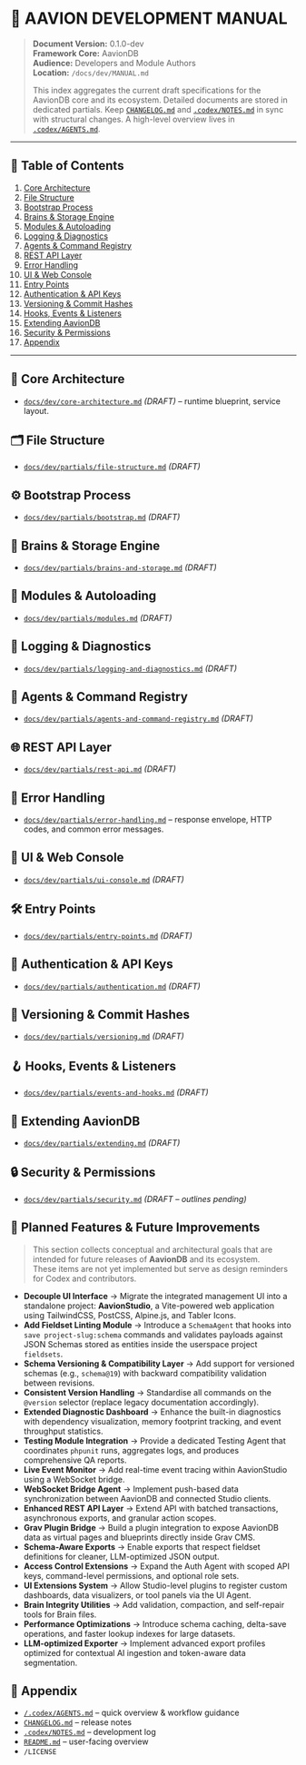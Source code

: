 # 🧩 AAVION DEVELOPMENT MANUAL

> **Document Version:** 0.1.0-dev  
> **Framework Core:** AavionDB  
> **Audience:** Developers and Module Authors  
> **Location:** `/docs/dev/MANUAL.md`
>
> This index aggregates the current draft specifications for the AavionDB core and its ecosystem.
> Detailed documents are stored in dedicated partials. Keep [`CHANGELOG.md`](../../CHANGELOG.md) and
> [`.codex/NOTES.md`](../../.codex/NOTES.md) in sync with structural changes. A high-level overview lives in
> [`.codex/AGENTS.md`](../../.codex/AGENTS.md).

---

## 📘 Table of Contents
1. [Core Architecture](#-core-architecture)  
2. [File Structure](#-file-structure)  
3. [Bootstrap Process](#-bootstrap-process)  
4. [Brains & Storage Engine](#-brains--storage-engine)  
5. [Modules & Autoloading](#-modules--autoloading)  
6. [Logging & Diagnostics](#-logging--diagnostics)  
7. [Agents & Command Registry](#-agents--command-registry)  
8. [REST API Layer](#-rest-api-layer)  
9. [Error Handling](#-error-handling)  
10. [UI & Web Console](#-ui--web-console)  
11. [Entry Points](#-entry-points)  
12. [Authentication & API Keys](#-authentication--api-keys)  
13. [Versioning & Commit Hashes](#-versioning--commit-hashes)  
14. [Hooks, Events & Listeners](#-hooks-events--listeners)  
15. [Extending AavionDB](#-extending-aaviondb)  
16. [Security & Permissions](#-security--permissions)  
17. [Appendix](#-appendix)

---

## 🧠 Core Architecture
- [`docs/dev/core-architecture.md`](./partials/core-architecture.md) *(DRAFT)* – runtime blueprint, service layout.

## 🗂️ File Structure
- [`docs/dev/partials/file-structure.md`](./partials/file-structure.md) *(DRAFT)*

## ⚙️ Bootstrap Process
- [`docs/dev/partials/bootstrap.md`](./partials/bootstrap.md) *(DRAFT)*

## 🧩 Brains & Storage Engine
- [`docs/dev/partials/brains-and-storage.md`](./partials/brains-and-storage.md) *(DRAFT)*

## 🧱 Modules & Autoloading
- [`docs/dev/partials/modules.md`](./partials/modules.md) *(DRAFT)*

## 📝 Logging & Diagnostics
- [`docs/dev/partials/logging-and-diagnostics.md`](./partials/logging-and-diagnostics.md) *(DRAFT)*

## 🧠 Agents & Command Registry
- [`docs/dev/partials/agents-and-command-registry.md`](./partials/agents-and-command-registry.md) *(DRAFT)*

## 🌐 REST API Layer
- [`docs/dev/partials/rest-api.md`](./partials/rest-api.md) *(DRAFT)* 

## 🚨 Error Handling
- [`docs/dev/partials/error-handling.md`](./partials/error-handling.md) – response envelope, HTTP codes, and common error messages.

## 🎨 UI & Web Console
- [`docs/dev/partials/ui-console.md`](./partials/ui-console.md) *(DRAFT)*

## 🛠️ Entry Points
- [`docs/dev/partials/entry-points.md`](./partials/entry-points.md) *(DRAFT)*

## 🔐 Authentication & API Keys
- [`docs/dev/partials/authentication.md`](./partials/authentication.md) *(DRAFT)*

## 🧬 Versioning & Commit Hashes
- [`docs/dev/partials/versioning.md`](./partials/versioning.md) *(DRAFT)*

## 🪝 Hooks, Events & Listeners
- [`docs/dev/partials/events-and-hooks.md`](./partials/events-and-hooks.md) *(DRAFT)*

## 🧩 Extending AavionDB
- [`docs/dev/partials/extending.md`](./partials/extending.md) *(DRAFT)*

## 🔒 Security & Permissions
- [`docs/dev/partials/security.md`](./partials/security.md) *(DRAFT – outlines pending)*

## 🧭 Planned Features & Future Improvements

> This section collects conceptual and architectural goals that are intended for future releases of **AavionDB** and its ecosystem.  
> These items are not yet implemented but serve as design reminders for Codex and contributors.

- **Decouple UI Interface** → Migrate the integrated management UI into a standalone project: **AavionStudio**, a Vite-powered web application using TailwindCSS, PostCSS, Alpine.js, and Tabler Icons.  
- **Add Fieldset Linting Module** → Introduce a `SchemaAgent` that hooks into `save project-slug:schema` commands and validates payloads against JSON Schemas stored as entities inside the userspace project `fieldsets`. 
- **Schema Versioning & Compatibility Layer** → Add support for versioned schemas (e.g., `schema@19`) with backward compatibility validation between revisions.  
- **Consistent Version Handling** → Standardise all commands on the `@version` selector (replace legacy documentation accordingly).  
- **Extended Diagnostic Dashboard** → Enhance the built-in diagnostics with dependency visualization, memory footprint tracking, and event throughput statistics.  
- **Testing Module Integration** → Provide a dedicated Testing Agent that coordinates `phpunit` runs, aggregates logs, and produces comprehensive QA reports.  
- **Live Event Monitor** → Add real-time event tracing within AavionStudio using a WebSocket bridge.  
- **WebSocket Bridge Agent** → Implement push-based data synchronization between AavionDB and connected Studio clients.  
- **Enhanced REST API Layer** → Extend API with batched transactions, asynchronous exports, and granular action scopes.  
- **Grav Plugin Bridge** → Build a plugin integration to expose AavionDB data as virtual pages and blueprints directly inside Grav CMS.  
- **Schema-Aware Exports** → Enable exports that respect fieldset definitions for cleaner, LLM-optimized JSON output.  
- **Access Control Extensions** → Expand the Auth Agent with scoped API keys, command-level permissions, and optional role sets.  
- **UI Extensions System** → Allow Studio-level plugins to register custom dashboards, data visualizers, or tool panels via the UI Agent.  
- **Brain Integrity Utilities** → Add validation, compaction, and self-repair tools for Brain files.  
- **Performance Optimizations** → Introduce schema caching, delta-save operations, and faster lookup indexes for large datasets.  
- **LLM-optimized Exporter** → Implement advanced export profiles optimized for contextual AI ingestion and token-aware data segmentation.

## 📎 Appendix
- [`/.codex/AGENTS.md`](../../.codex/AGENTS.md) – quick overview & workflow guidance  
- [`CHANGELOG.md`](../../CHANGELOG.md) – release notes  
- [`.codex/NOTES.md`](../../.codex/NOTES.md) – development log  
- [`README.md`](../../README.md) – user-facing overview  
- `/LICENSE`

